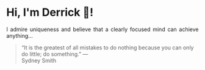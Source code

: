 # Hi, I'm Derrick 👋!
<p align="justify">I admire uniqueness and believe that a clearly focused mind can achieve anything...</p> 
<!-- #quote-start -->
<blockquote>&ldquo;It is the greatest of all mistakes to do nothing because you can only do little; do something.&rdquo; &mdash; <footer>Sydney Smith</footer></blockquote>
<!-- #quote-end -->

